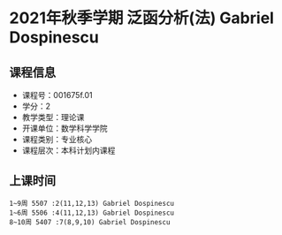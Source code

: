 # 2021年秋季学期 泛函分析(法) Gabriel Dospinescu






## 课程信息

- 课程号：001675f.01
- 学分：2
- 教学类型：理论课
- 开课单位：数学科学学院
- 课程类别：专业核心
- 课程层次：本科计划内课程

## 上课时间

```
1~9周 5507 :2(11,12,13) Gabriel Dospinescu
1~6周 5506 :4(11,12,13) Gabriel Dospinescu
8~10周 5407 :7(8,9,10) Gabriel Dospinescu
```

